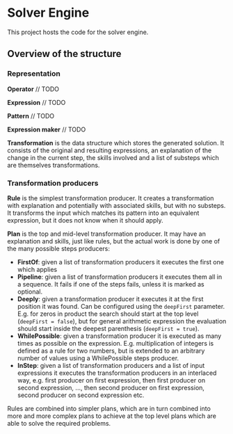 # Solver Engine

This project hosts the code for the solver engine.

## Overview of the structure

### Representation

**Operator** // TODO

**Expression** // TODO

**Pattern** // TODO

**Expression maker** // TODO

**Transformation** is the data structure which stores the 
generated solution. It consists of the original and resulting
expressions, an explanation of the change in the current step,
the skills involved and a list of substeps which are themselves
transformations.

### Transformation producers

**Rule** is the simplest transformation producer. It creates a
transformation with explanation and potentially with associated
skills, but with no substeps. It transforms the input which
matches its pattern into an equivalent expression, but it does 
not know when it should apply.

**Plan** is the top and mid-level transformation producer. 
It may have an explanation and skills, just like rules, but the
actual work is done by one of the many possible steps 
producers:
- **FirstOf**: given a list of transformation producers it
  executes the first one which applies
- **Pipeline**: given a list of transformation producers it
  executes them all in a sequence. It fails if one of the steps
  fails, unless it is marked as optional.
- **Deeply**: given a transformation producer it executes it
  at the first position it was found. Can be configured using
  the `deepFirst` parameter. E.g. for zeros in product the search
  should start at the top level (`deepFirst = false`), but for
  general arithmetic expression the evaluation should start inside
  the deepest parenthesis (`deepFirst = true`).
- **WhilePossible**: given a transformation producer it is
  executed as many times as possible on the expression. E.g.
  multiplication of integers is defined as a rule for two numbers,
  but is extended to an arbitrary number of values using a 
  WhilePossible steps producer.
- **InStep**: given a list of transformation producers and a list
  of input expressions it executes the transformation producers in
  an interlaced way, e.g. first producer on first expression, then
  first producer on second expression, ..., then second producer
  on first expression, second producer on second expression etc.

Rules are combined into simpler plans, which are in turn combined 
into more and more complex plans to achieve at the top level 
plans which are able to solve the required problems.